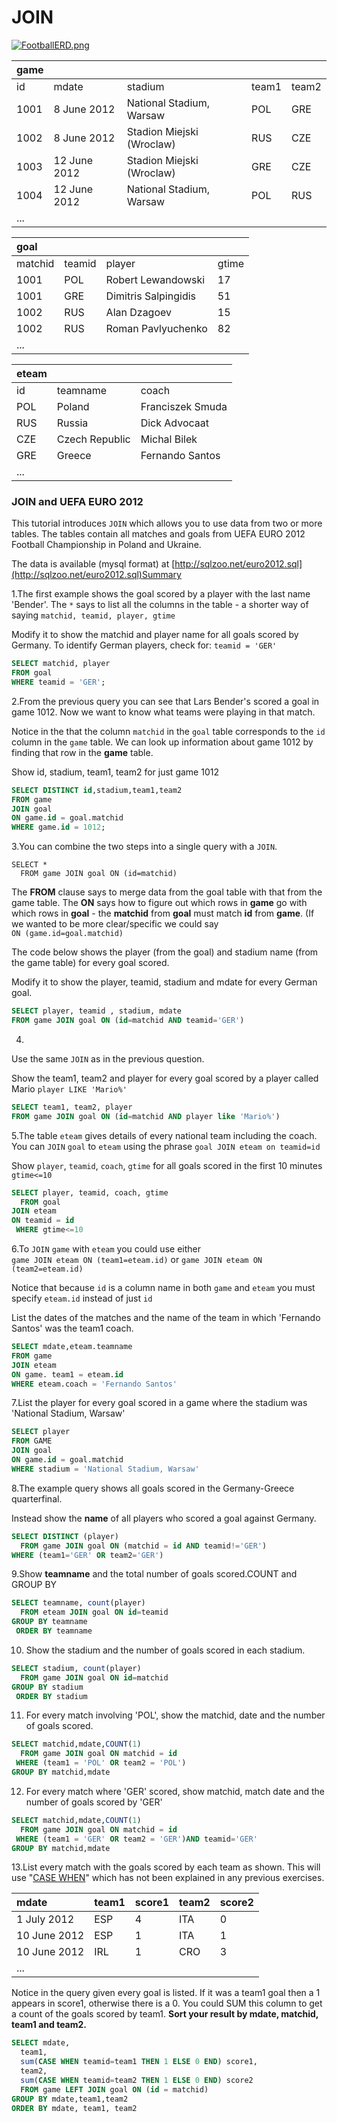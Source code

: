 # JOIN

[![FootballERD.png](https://sqlzoo.net/w/images/c/ce/FootballERD.png)](https://sqlzoo.net/wiki/File:FootballERD.png)

| game |  |  |  |  |
| :--- | :--- | :--- | :--- | :--- |
| id | mdate | stadium | team1 | team2 |
| 1001 | 8 June 2012 | National Stadium, Warsaw | POL | GRE |
| 1002 | 8 June 2012 | Stadion Miejski \(Wroclaw\) | RUS | CZE |
| 1003 | 12 June 2012 | Stadion Miejski \(Wroclaw\) | GRE | CZE |
| 1004 | 12 June 2012 | National Stadium, Warsaw | POL | RUS |
| ... |  |  |  |  |

| goal |  |  |  |
| :--- | :--- | :--- | :--- |
| matchid | teamid | player | gtime |
| 1001 | POL | Robert Lewandowski | 17 |
| 1001 | GRE | Dimitris Salpingidis | 51 |
| 1002 | RUS | Alan Dzagoev | 15 |
| 1002 | RUS | Roman Pavlyuchenko | 82 |
| ... |  |  |  |

| eteam |  |  |
| :--- | :--- | :--- |
| id | teamname | coach |
| POL | Poland | Franciszek Smuda |
| RUS | Russia | Dick Advocaat |
| CZE | Czech Republic | Michal Bilek |
| GRE | Greece | Fernando Santos |
| ... |  |  |

### JOIN and UEFA EURO 2012

This tutorial introduces `JOIN` which allows you to use data from two or more tables. The tables contain all matches and goals from UEFA EURO 2012 Football Championship in Poland and Ukraine.

The data is available \(mysql format\) at [http://sqlzoo.net/euro2012.sql](http://sqlzoo.net/euro2012.sql)Summary  
  
  
1.The first example shows the goal scored by a player with the last name 'Bender'. The `*` says to list all the columns in the table - a shorter way of saying `matchid, teamid, player, gtime`

Modify it to show the matchid and player name for all goals scored by Germany. To identify German players, check for: `teamid = 'GER'`

```sql
SELECT matchid, player
FROM goal 
WHERE teamid = 'GER';
```

2.From the previous query you can see that Lars Bender's scored a goal in game 1012. Now we want to know what teams were playing in that match.

Notice in the that the column `matchid` in the `goal` table corresponds to the `id` column in the `game` table. We can look up information about game 1012 by finding that row in the **game** table.

Show id, stadium, team1, team2 for just game 1012

```sql
SELECT DISTINCT id,stadium,team1,team2
FROM game
JOIN goal
ON game.id = goal.matchid
WHERE game.id = 1012;
```



  
3.You can combine the two steps into a single query with a `JOIN`.

```text
SELECT *
  FROM game JOIN goal ON (id=matchid)
```

The **FROM** clause says to merge data from the goal table with that from the game table. The **ON** says how to figure out which rows in **game** go with which rows in **goal** - the **matchid** from **goal** must match **id** from **game**. \(If we wanted to be more clear/specific we could say  
`ON (game.id=goal.matchid)`

The code below shows the player \(from the goal\) and stadium name \(from the game table\) for every goal scored.

Modify it to show the player, teamid, stadium and mdate for every German goal.

```sql
SELECT player, teamid , stadium, mdate
FROM game JOIN goal ON (id=matchid AND teamid='GER')
```

  
4.

Use the same `JOIN` as in the previous question.

Show the team1, team2 and player for every goal scored by a player called Mario `player LIKE 'Mario%'`

```sql
SELECT team1, team2, player
FROM game JOIN goal ON (id=matchid AND player like 'Mario%')

```

  
5.The table `eteam` gives details of every national team including the coach. You can `JOIN` `goal` to `eteam` using the phrase `goal JOIN eteam on teamid=id`

Show `player`, `teamid`, `coach`, `gtime` for all goals scored in the first 10 minutes `gtime<=10`

```sql
SELECT player, teamid, coach, gtime
  FROM goal 
JOIN eteam
ON teamid = id
 WHERE gtime<=10
```

  
6.To `JOIN` `game` with `eteam` you could use either  
`game JOIN eteam ON (team1=eteam.id)` or `game JOIN eteam ON (team2=eteam.id)`

Notice that because `id` is a column name in both `game` and `eteam` you must specify `eteam.id` instead of just `id`

List the dates of the matches and the name of the team in which 'Fernando Santos' was the team1 coach.

```sql
SELECT mdate,eteam.teamname
FROM game
JOIN eteam
ON game. team1 = eteam.id
WHERE eteam.coach = 'Fernando Santos' 
```

  
7.List the player for every goal scored in a game where the stadium was 'National Stadium, Warsaw'

```sql
SELECT player
FROM GAME
JOIN goal
ON game.id = goal.matchid
WHERE stadium = 'National Stadium, Warsaw'
```

  
8.The example query shows all goals scored in the Germany-Greece quarterfinal.

Instead show the **name** of all players who scored a goal against Germany.

```sql
SELECT DISTINCT (player)
  FROM game JOIN goal ON (matchid = id AND teamid!='GER')
WHERE (team1='GER' OR team2='GER') 
```

  
9.Show **teamname** and the total number of goals scored.COUNT and GROUP BY

```sql
SELECT teamname, count(player)
  FROM eteam JOIN goal ON id=teamid
GROUP BY teamname
 ORDER BY teamname
```

10. Show the stadium and the number of goals scored in each stadium.

```sql
SELECT stadium, count(player)
  FROM game JOIN goal ON id=matchid
GROUP BY stadium
 ORDER BY stadium
```

11. For every match involving 'POL', show the matchid, date and the number of goals scored.

```sql
SELECT matchid,mdate,COUNT(1)
  FROM game JOIN goal ON matchid = id 
 WHERE (team1 = 'POL' OR team2 = 'POL')
GROUP BY matchid,mdate
```

12. For every match where 'GER' scored, show matchid, match date and the number of goals scored by 'GER'

```sql
SELECT matchid,mdate,COUNT(1)
  FROM game JOIN goal ON matchid = id 
 WHERE (team1 = 'GER' OR team2 = 'GER')AND teamid='GER'
GROUP BY matchid,mdate

```

  
13.List every match with the goals scored by each team as shown. This will use "[CASE WHEN](https://sqlzoo.net/wiki/CASE)" which has not been explained in any previous exercises.

| mdate | team1 | score1 | team2 | score2 |
| :--- | :--- | :--- | :--- | :--- |
| 1 July 2012 | ESP | 4 | ITA | 0 |
| 10 June 2012 | ESP | 1 | ITA | 1 |
| 10 June 2012 | IRL | 1 | CRO | 3 |
| ... |  |  |  |  |

Notice in the query given every goal is listed. If it was a team1 goal then a 1 appears in score1, otherwise there is a 0. You could SUM this column to get a count of the goals scored by team1. **Sort your result by mdate, matchid, team1 and team2.**

```sql
SELECT mdate,
  team1,
  sum(CASE WHEN teamid=team1 THEN 1 ELSE 0 END) score1,
  team2,
  sum(CASE WHEN teamid=team2 THEN 1 ELSE 0 END) score2
  FROM game LEFT JOIN goal ON (id = matchid)
GROUP BY mdate,team1,team2
ORDER BY mdate, team1, team2
```

